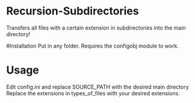 # Recursion-Subdirectories
Transfers all files with a certain extension in subdirectories into the main directory!

#Installation
Put in any folder.
Requires the configobj module to work.

# Usage
Edit config.ini and replace SOURCE_PATH with the desired main directory
Replace the extensions in types_of_files with your desired extensions.